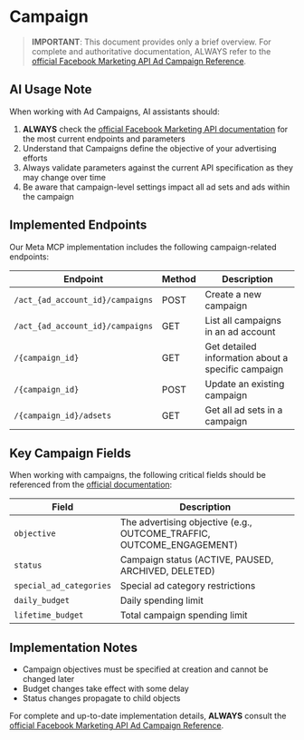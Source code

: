 # Campaign

> **IMPORTANT**: This document provides only a brief overview. For complete and authoritative documentation, ALWAYS refer to the [official Facebook Marketing API Ad Campaign Reference](https://developers.facebook.com/docs/marketing-api/reference/ad-campaign-group).

## AI Usage Note

When working with Ad Campaigns, AI assistants should:
1. **ALWAYS** check the [official Facebook Marketing API documentation](https://developers.facebook.com/docs/marketing-api/reference/ad-campaign-group) for the most current endpoints and parameters
2. Understand that Campaigns define the objective of your advertising efforts
3. Always validate parameters against the current API specification as they may change over time
4. Be aware that campaign-level settings impact all ad sets and ads within the campaign

## Implemented Endpoints

Our Meta MCP implementation includes the following campaign-related endpoints:

| Endpoint | Method | Description |
|----------|--------|-------------|
| `/act_{ad_account_id}/campaigns` | POST | Create a new campaign |
| `/act_{ad_account_id}/campaigns` | GET | List all campaigns in an ad account |
| `/{campaign_id}` | GET | Get detailed information about a specific campaign |
| `/{campaign_id}` | POST | Update an existing campaign |
| `/{campaign_id}/adsets` | GET | Get all ad sets in a campaign |

## Key Campaign Fields

When working with campaigns, the following critical fields should be referenced from the [official documentation](https://developers.facebook.com/docs/marketing-api/reference/ad-campaign-group):

| Field | Description |
|-------|-------------|
| `objective` | The advertising objective (e.g., OUTCOME_TRAFFIC, OUTCOME_ENGAGEMENT) |
| `status` | Campaign status (ACTIVE, PAUSED, ARCHIVED, DELETED) |
| `special_ad_categories` | Special ad category restrictions |
| `daily_budget` | Daily spending limit |
| `lifetime_budget` | Total campaign spending limit |

## Implementation Notes

- Campaign objectives must be specified at creation and cannot be changed later
- Budget changes take effect with some delay
- Status changes propagate to child objects

For complete and up-to-date implementation details, **ALWAYS** consult the [official Facebook Marketing API Ad Campaign Reference](https://developers.facebook.com/docs/marketing-api/reference/ad-campaign-group).